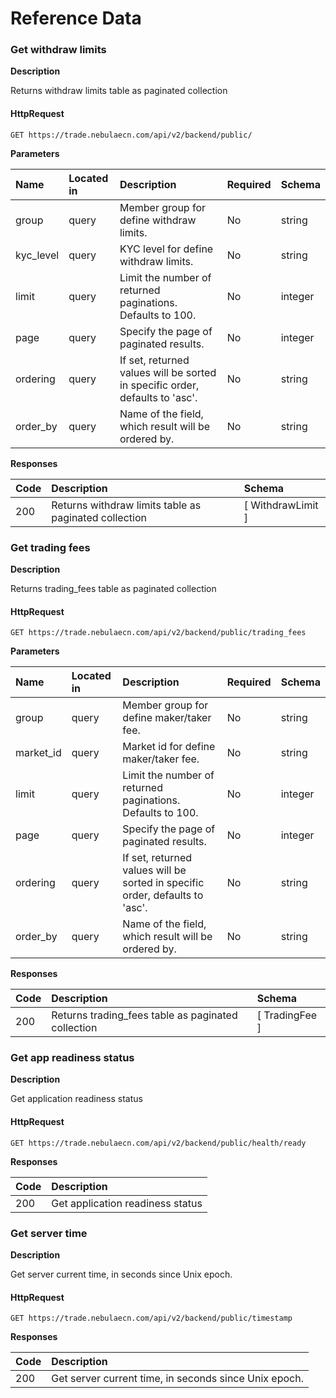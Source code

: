 # Reference Data

####  <a id="public-withdraw_limits"></a>

### Get withdraw limits

**Description**

Returns withdraw limits table as paginated collection

#### HttpRequest

```text
GET https://trade.nebulaecn.com/api/v2/backend/public/
```

**Parameters**

| Name | Located in | Description | Required | Schema |
| :--- | :--- | :--- | :--- | :--- |
| group | query | Member group for define withdraw limits. | No | string |
| kyc\_level | query | KYC level for define withdraw limits. | No | string |
| limit | query | Limit the number of returned paginations. Defaults to 100. | No | integer |
| page | query | Specify the page of paginated results. | No | integer |
| ordering | query | If set, returned values will be sorted in specific order, defaults to 'asc'. | No | string |
| order\_by | query | Name of the field, which result will be ordered by. | No | string |

**Responses**

| Code | Description | Schema |
| :--- | :--- | :--- |
| 200 | Returns withdraw limits table as paginated collection | \[ WithdrawLimit \] |

### Get trading fees

**Description**

Returns trading\_fees table as paginated collection

#### HttpRequest

```text
GET https://trade.nebulaecn.com/api/v2/backend/public/trading_fees
```

**Parameters**

| Name | Located in | Description | Required | Schema |
| :--- | :--- | :--- | :--- | :--- |
| group | query | Member group for define maker/taker fee. | No | string |
| market\_id | query | Market id for define maker/taker fee. | No | string |
| limit | query | Limit the number of returned paginations. Defaults to 100. | No | integer |
| page | query | Specify the page of paginated results. | No | integer |
| ordering | query | If set, returned values will be sorted in specific order, defaults to 'asc'. | No | string |
| order\_by | query | Name of the field, which result will be ordered by. | No | string |

**Responses**

| Code | Description | Schema |
| :--- | :--- | :--- |
| 200 | Returns trading\_fees table as paginated collection | \[ TradingFee \] |

### Get app readiness status

**Description**

Get application readiness status

#### HttpRequest

```text
GET https://trade.nebulaecn.com/api/v2/backend/public/health/ready
```

**Responses**

| Code | Description |
| :--- | :--- |
| 200 | Get application readiness status |



### Get server time

**Description**

Get server current time, in seconds since Unix epoch.

#### HttpRequest

```text
GET https://trade.nebulaecn.com/api/v2/backend/public/timestamp
```

**Responses**

| Code | Description |
| :--- | :--- |
| 200 | Get server current time, in seconds since Unix epoch. |

